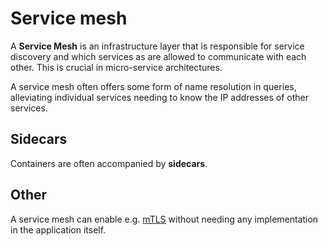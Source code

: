 # Service mesh

A **Service Mesh** is an infrastructure layer that is responsible for service
discovery and which services as are allowed to communicate with each other. This
is crucial in micro-service architectures.

A service mesh often offers some form of name resolution in queries, alleviating
individual services needing to know the IP addresses of other services.

## Sidecars

Containers are often accompanied by **sidecars**.

## Other

A service mesh can enable e.g. [mTLS](../network/protocols/tls/README.md#mtls)
without needing any implementation in the application itself.
